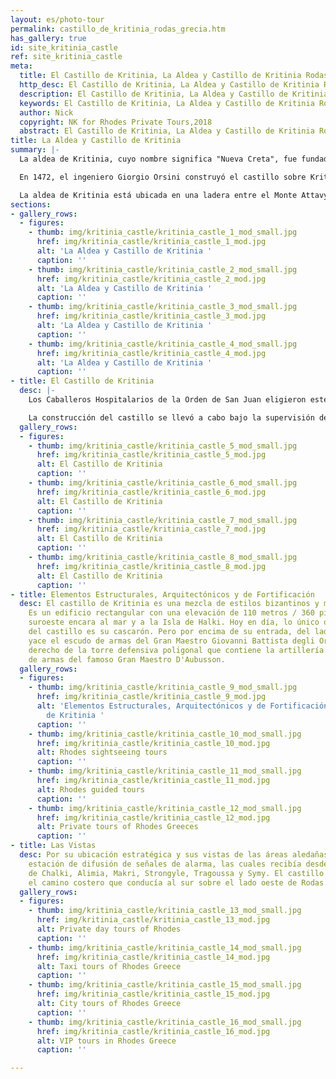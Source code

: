```yaml
---
layout: es/photo-tour
permalink: castillo_de_kritinia_rodas_grecia.htm
has_gallery: true
id: site_kritinia_castle
ref: site_kritinia_castle
meta:
  title: El Castillo de Kritinia, La Aldea y Castillo de Kritinia Rodas Grecia
  http_desc: El Castillo de Kritinia, La Aldea y Castillo de Kritinia Rodas Grecia
  description: El Castillo de Kritinia, La Aldea y Castillo de Kritinia Rodas Grecia
  keywords: El Castillo de Kritinia, La Aldea y Castillo de Kritinia Rodas Grecia
  author: Nick
  copyright: NK for Rhodes Private Tours,2018
  abstract: El Castillo de Kritinia, La Aldea y Castillo de Kritinia Rodas Grecia
title: La Aldea y Castillo de Kritinia
summary: |-
  La aldea de Kritinia, cuyo nombre significa "Nueva Creta", fue fundada por algunas de las familia que llegaron como refugiados desde la isla de Creta. El asentamiento estaba ubicado originalmente en la costa, en la ubicación actual de Kamiros Skala, pero después de la era bizantina, se trasladó hacia las colinas para resguardarse de los piratas. En su apogeo, el castillo debió haber sido un refugio para los habitantes de las aldeas aledañas durante los saqueos enemigos. Se tiene una vista panorámica del Mar Egeo desde esas colinas.

  En 1472, el ingeniero Giorgio Orsini construyó el castillo sobre Kritinia, Kastellos, para proteger a los habitantes de la aldea de los ataques perpetrados por las flotas otomanas. El asentamiento ancestral de la costa se hundió con el tiempo.

  La aldea de Kritinia está ubicada en una ladera entre el Monte Attavyros y la costa oeste de la isla de Rodas. Está a 55 km / 34 millas al suroeste de la ciudad de Rodas. A 5 km de Kritinia, al borde del Mar Egeo, se encuentra Kamiros Skala, el lugar del asentamiento original. Tiene un pequeño puerto con servicio de ferry a la isla de Halki.
sections:
- gallery_rows:
  - figures:
    - thumb: img/kritinia_castle/kritinia_castle_1_mod_small.jpg
      href: img/kritinia_castle/kritinia_castle_1_mod.jpg
      alt: 'La Aldea y Castillo de Kritinia '
      caption: ''
    - thumb: img/kritinia_castle/kritinia_castle_2_mod_small.jpg
      href: img/kritinia_castle/kritinia_castle_2_mod.jpg
      alt: 'La Aldea y Castillo de Kritinia '
      caption: ''
    - thumb: img/kritinia_castle/kritinia_castle_3_mod_small.jpg
      href: img/kritinia_castle/kritinia_castle_3_mod.jpg
      alt: 'La Aldea y Castillo de Kritinia '
      caption: ''
    - thumb: img/kritinia_castle/kritinia_castle_4_mod_small.jpg
      href: img/kritinia_castle/kritinia_castle_4_mod.jpg
      alt: 'La Aldea y Castillo de Kritinia '
      caption: ''
- title: El Castillo de Kritinia
  desc: |-
    Los Caballeros Hospitalarios de la Orden de San Juan eligieron este sitio para construir un castillo por su ubicación estratégica. Su vista de 360 grados les permitía a los habitantes monitorear el mar y controlar las actividades de los piratas y enemigos.

    La construcción del castillo se llevó a cabo bajo la supervisión de cuatro Grandes Maestros distintos. El castillo se dividió en tres niveles. Su construcción comenzó en 1472 bajo la autoridad del Gran Maestro Giovanni Battista degli Orsini (1467-1476). El ingeniero original fue el escultor y arquitecto veneciano Giorgio Orsini. El Gran Maestro Pierre D’ Aubusson (1476-1503) contribuyó con la torre y la artillería. El especialista en fortificaciones Basilio Della Scola (también un gran aventurero y mercenario de Vicenza) estuvo en Rodas entre 1520 y 1522, donde se dedicó a fortalecer los fuertes. Finalmente, la construcción del castillo se completó en el siglo XVI bajo el Gran Maestro Fabrizio del Carretto (1513 - 1521).
  gallery_rows:
  - figures:
    - thumb: img/kritinia_castle/kritinia_castle_5_mod_small.jpg
      href: img/kritinia_castle/kritinia_castle_5_mod.jpg
      alt: El Castillo de Kritinia
      caption: ''
    - thumb: img/kritinia_castle/kritinia_castle_6_mod_small.jpg
      href: img/kritinia_castle/kritinia_castle_6_mod.jpg
      alt: El Castillo de Kritinia
      caption: ''
    - thumb: img/kritinia_castle/kritinia_castle_7_mod_small.jpg
      href: img/kritinia_castle/kritinia_castle_7_mod.jpg
      alt: El Castillo de Kritinia
      caption: ''
    - thumb: img/kritinia_castle/kritinia_castle_8_mod_small.jpg
      href: img/kritinia_castle/kritinia_castle_8_mod.jpg
      alt: El Castillo de Kritinia
      caption: ''
- title: Elementos Estructurales, Arquitectónicos y de Fortificación
  desc: El castillo de Kritinia es una mezcla de estilos bizantinos y medievales.
    Es un edificio rectangular con una elevación de 110 metros / 360 pies, y su sección
    suroeste encara al mar y a la Isla de Halki. Hoy en día, lo único que sobrevive
    del castillo es su cascarón. Pero por encima de su entrada, del lado izquierdo,
    yace el escudo de armas del Gran Maestro Giovanni Battista degli Orsini. Del lado
    derecho de la torre defensiva poligonal que contiene la artillería yace el escudo
    de armas del famoso Gran Maestro D'Aubusson.
  gallery_rows:
  - figures:
    - thumb: img/kritinia_castle/kritinia_castle_9_mod_small.jpg
      href: img/kritinia_castle/kritinia_castle_9_mod.jpg
      alt: 'Elementos Estructurales, Arquitectónicos y de Fortificación  Castillo
        de Kritinia '
      caption: ''
    - thumb: img/kritinia_castle/kritinia_castle_10_mod_small.jpg
      href: img/kritinia_castle/kritinia_castle_10_mod.jpg
      alt: Rhodes sightseeing tours
      caption: ''
    - thumb: img/kritinia_castle/kritinia_castle_11_mod_small.jpg
      href: img/kritinia_castle/kritinia_castle_11_mod.jpg
      alt: Rhodes guided tours
      caption: ''
    - thumb: img/kritinia_castle/kritinia_castle_12_mod_small.jpg
      href: img/kritinia_castle/kritinia_castle_12_mod.jpg
      alt: Private tours of Rhodes Greeces
      caption: ''
- title: Las Vistas
  desc: Por su ubicación estratégica y sus vistas de las áreas aledañas, era una importante
    estación de difusión de señales de alarma, las cuales recibía desde las islas
    de Chalki, Alimia, Makri, Strongyle, Tragoussa y Symy. El castillo también controlaba
    el camino costero que conducía al sur sobre el lado oeste de Rodas.
  gallery_rows:
  - figures:
    - thumb: img/kritinia_castle/kritinia_castle_13_mod_small.jpg
      href: img/kritinia_castle/kritinia_castle_13_mod.jpg
      alt: Private day tours of Rhodes
      caption: ''
    - thumb: img/kritinia_castle/kritinia_castle_14_mod_small.jpg
      href: img/kritinia_castle/kritinia_castle_14_mod.jpg
      alt: Taxi tours of Rhodes Greece
      caption: ''
    - thumb: img/kritinia_castle/kritinia_castle_15_mod_small.jpg
      href: img/kritinia_castle/kritinia_castle_15_mod.jpg
      alt: City tours of Rhodes Greece
      caption: ''
    - thumb: img/kritinia_castle/kritinia_castle_16_mod_small.jpg
      href: img/kritinia_castle/kritinia_castle_16_mod.jpg
      alt: VIP tours in Rhodes Greece
      caption: ''

---
```

